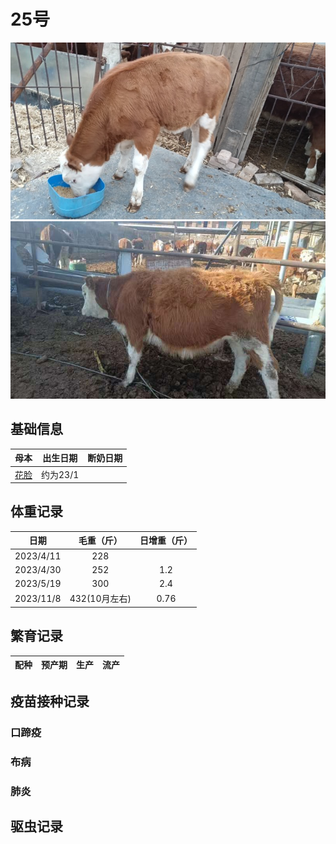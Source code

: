 # 25号

![25号](/images/simmental/third/花脸孩子.jpeg)
![25号](/images/simmental/third/25-花脸孩子.jpg)

## 基础信息

|母本                               |出生日期  |断奶日期|
|:--:                               |:-----:  |:-----:|
|[花脸](../second/face.md)    |约为23/1 |       |

## 体重记录

| 日期           |    毛重（斤）  |日增重（斤）|
| ------------- | :-----------: | :-----------: |
| 2023/4/11     |      228      ||
| 2023/4/30     |      252      |1.2|
| 2023/5/19     |      300      |2.4|
| 2023/11/8     |      432(10月左右)      |0.76|

## 繁育记录

|配种|预产期|生产|流产|
|:------:|:------:|:------:|:------:|

## 疫苗接种记录

### 口蹄疫

### 布病

### 肺炎

## 驱虫记录
